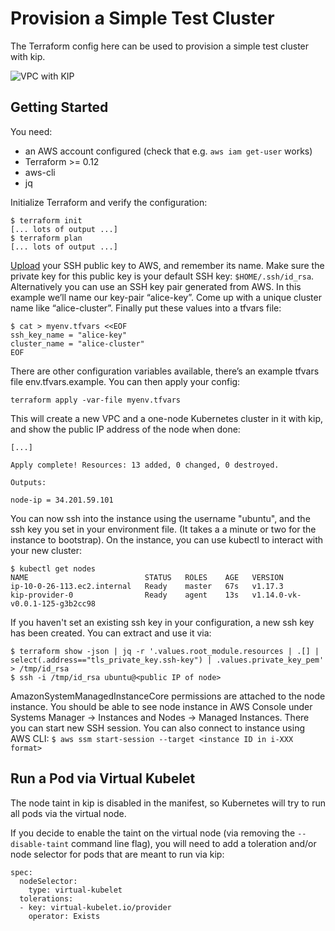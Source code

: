 # Provision a Simple Test Cluster

The Terraform config here can be used to provision a simple test cluster with kip.

![VPC with KIP](kip_tf_dev_env.png "VPC with KIP")

## Getting Started

You need:

* an AWS account configured (check that e.g. `aws iam get-user` works)
* Terraform >= 0.12
* aws-cli
* jq

Initialize Terraform and verify the configuration:

    $ terraform init
    [... lots of output ...]
    $ terraform plan
    [... lots of output ...]

[Upload][0] your SSH public key to AWS, and remember its name. Make
sure the private key for this public key is your default SSH key:
`$HOME/.ssh/id_rsa`. Alternatively you can use an SSH key pair generated from
AWS. In this example we’ll name our key-pair “alice-key”. Come up with
a unique cluster name like “alice-cluster”. Finally put these values
into a tfvars file:

[0]: https://console.aws.amazon.com/ec2/v2/home?region=us-east-1#KeyPairs:

    $ cat > myenv.tfvars <<EOF
    ssh_key_name = "alice-key"
    cluster_name = "alice-cluster"
    EOF

There are other configuration variables available, there’s an example tfvars
file env.tfvars.example. You can then apply your config:

    terraform apply -var-file myenv.tfvars

This will create a new VPC and a one-node Kubernetes cluster in it with kip, and show the public IP address of the node when done:

    [...]

    Apply complete! Resources: 13 added, 0 changed, 0 destroyed.

    Outputs:

    node-ip = 34.201.59.101

You can now ssh into the instance using the username "ubuntu", and the ssh key you set in your environment file. (It takes a a minute or two for the instance to bootstrap). On the instance, you can use kubectl to interact with your new cluster:

    $ kubectl get nodes
    NAME                          STATUS   ROLES    AGE   VERSION
    ip-10-0-26-113.ec2.internal   Ready    master   67s   v1.17.3
    kip-provider-0                Ready    agent    13s   v1.14.0-vk-v0.0.1-125-g3b2cc98

If you haven't set an existing ssh key in your configuration, a new ssh key has been created.
You can extract and use it via:

    $ terraform show -json | jq -r '.values.root_module.resources | .[] | select(.address=="tls_private_key.ssh-key") | .values.private_key_pem' > /tmp/id_rsa
    $ ssh -i /tmp/id_rsa ubuntu@<public IP of node>

AmazonSystemManagedInstanceCore permissions are attached to the node instance.
You should be able to see node instance in AWS Console under Systems Manager -> Instances and Nodes -> Managed Instances. There you can start new SSH session.
You can also connect to instance using AWS CLI:
`$ aws ssm start-session --target <instance ID in i-XXX format>`

## Run a Pod via Virtual Kubelet

The node taint in kip is disabled in the manifest, so Kubernetes will try to run all pods via the virtual node.

If you decide to enable the taint on the virtual node (via removing the `--disable-taint` command line flag), you will need to add a toleration and/or node selector for pods that are meant to run via kip:

    spec:
      nodeSelector:
        type: virtual-kubelet
      tolerations:
      - key: virtual-kubelet.io/provider
        operator: Exists
